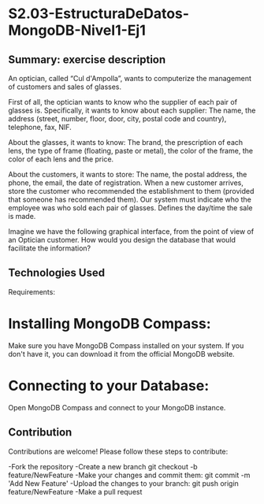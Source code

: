 # S2.03-EstructuraDeDatos-MongoDB-Nivel1-Ej1

## Summary: exercise description

An optician, called “Cul d'Ampolla”, wants to computerize the management of customers and sales of glasses.

First of all, the optician wants to know who the supplier of each pair of glasses is. Specifically, it wants to know about each supplier: The name, the address (street, number, floor, door, city, postal code and country), telephone, fax, NIF.

About the glasses, it wants to know: The brand, the prescription of each lens, the type of frame (floating, paste or metal), the color of the frame, the color of each lens and the price.

About the customers, it wants to store: The name, the postal address, the phone, the email, the date of registration.
When a new customer arrives, store the customer who recommended the establishment to them (provided that someone has recommended them).
Our system must indicate who the employee was who sold each pair of glasses. Defines the day/time the sale is made.

Imagine we have the following graphical interface, from the point of view of an Optician customer. How would you design the database that would facilitate the information?

## Technologies Used

Requirements: 
# Installing MongoDB Compass:
Make sure you have MongoDB Compass installed on your system. If you don't have it, you can download it from the official MongoDB website.
# Connecting to your Database:
Open MongoDB Compass and connect to your MongoDB instance.

## Contribution
Contributions are welcome! Please follow these steps to contribute:

-Fork the repository -Create a new branch git checkout -b feature/NewFeature -Make your changes and commit them: git commit -m 'Add New Feature' -Upload the changes to your branch: git push origin feature/NewFeature -Make a pull request
